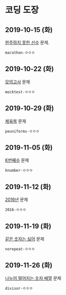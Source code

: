 # 코딩 도장

## 2019-10-15 (화)

[완주하지 못한 선수](http://j.mp/2MAv6MY) 문제.

`marathon-ㅇㅇㅇ`

## 2019-10-22 (화)

[모의고사](http://j.mp/32EpBUb) 문제

`mocktest-ㅇㅇㅇ`

## 2019-10-29 (화)

[체육복](http://j.mp/31YNLb9) 문제

`peuniforms-ㅇㅇㅇ`

## 2019-11-05 (화)

[K번째수](http://j.mp/2NH7GpS) 문제

`knumber-ㅇㅇㅇ`

## 2019-11-12 (화)

[2016년](http://j.mp/2X44iJX) 문제

`2016-ㅇㅇㅇ`

## 2019-11-19 (화)

[같은 숫자는 싫어](http://j.mp/37ssKcO) 문제

`norepeat-ㅇㅇㅇ`

## 2019-11-26 (화)

[나누어 떨어지는 숫자 배열](http://j.mp/2XRFe9c) 문제

`divisor-ㅇㅇㅇ`
